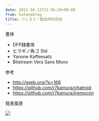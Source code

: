 ```yaml
---
date: 2012-10-12T22:56:26+09:00
from: hatenablog
title: つくろう！超自然的存在
---
```


<p><script async class="speakerdeck-embed" data-id="507820a8c94f350002046e25" data-ratio="1.3333333333333333" src="//speakerdeck.com/assets/embed.js"></script></p><p>書体</p>

<ul>
<li>DFP隷書体</li>
<li>ヒラギノ角ゴ Std</li>
<li>Yanone Kaffeesatz</li>
<li>Bitstream Vera Sans Mono</li>
</ul><p>参考</p>

<ul>
<li><a href="http://gxeb.org/?p=166">http://gxeb.org/?p=166</a></li>
<li><a href="https://github.com/r7kamura/chatroid">https://github.com/r7kamura/chatroid</a></li>
<li><a href="https://github.com/r7kamura/iremocon">https://github.com/r7kamura/iremocon</a></li>
</ul><p>発表風景</p><p><img src="http://i.gifboom.com/medias/eaa2a03c30b7489fb10301de1bf2f8a9@2x.gif"></p>

